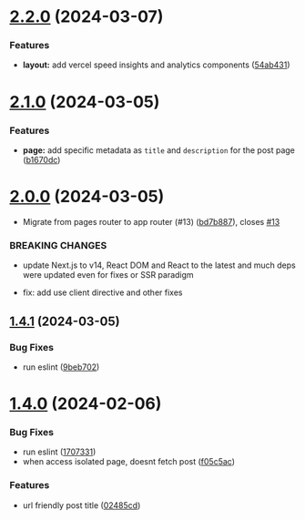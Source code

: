 # [2.2.0](https://github.com/allbertuu/blog-do-alberto/compare/v2.1.0...v2.2.0) (2024-03-07)


### Features

* **layout:** add vercel speed insights and analytics components ([54ab431](https://github.com/allbertuu/blog-do-alberto/commit/54ab431b437c1d22e3405b69dc5e31c7db446079))

# [2.1.0](https://github.com/allbertuu/blog-do-alberto/compare/v2.0.0...v2.1.0) (2024-03-05)


### Features

* **page:** add specific metadata as `title` and `description` for the post page ([b1670dc](https://github.com/allbertuu/blog-do-alberto/commit/b1670dca55fea1788e25036703c69d4de72ed706))

# [2.0.0](https://github.com/allbertuu/blog-do-alberto/compare/v1.4.1...v2.0.0) (2024-03-05)


* Migrate from pages router to app router (#13) ([bd7b887](https://github.com/allbertuu/blog-do-alberto/commit/bd7b887bfe7942c38aa1e60bda940a8de3fb2a89)), closes [#13](https://github.com/allbertuu/blog-do-alberto/issues/13)


### BREAKING CHANGES

* update Next.js to v14, React DOM and React to the latest and much deps were updated
even for fixes or SSR paradigm

* fix: add use client directive and other fixes

## [1.4.1](https://github.com/allbertuu/blog-do-alberto/compare/v1.4.0...v1.4.1) (2024-03-05)


### Bug Fixes

* run eslint ([9beb702](https://github.com/allbertuu/blog-do-alberto/commit/9beb7022f4f1a76763cd8fb4cdde5ed269c1e76a))

# [1.4.0](https://github.com/allbertuu/blog-do-alberto/compare/v1.3.0...v1.4.0) (2024-02-06)


### Bug Fixes

* run eslint ([1707331](https://github.com/allbertuu/blog-do-alberto/commit/1707331d1d83770111ff53990ceba88c90199ed0))
* when access isolated page, doesnt fetch post ([f05c5ac](https://github.com/allbertuu/blog-do-alberto/commit/f05c5ac165a7de4bf6e5691273622b34b05cdaaf))


### Features

* url friendly post title ([02485cd](https://github.com/allbertuu/blog-do-alberto/commit/02485cd358b276c0fc23c5eb4d882b92b9260705))
